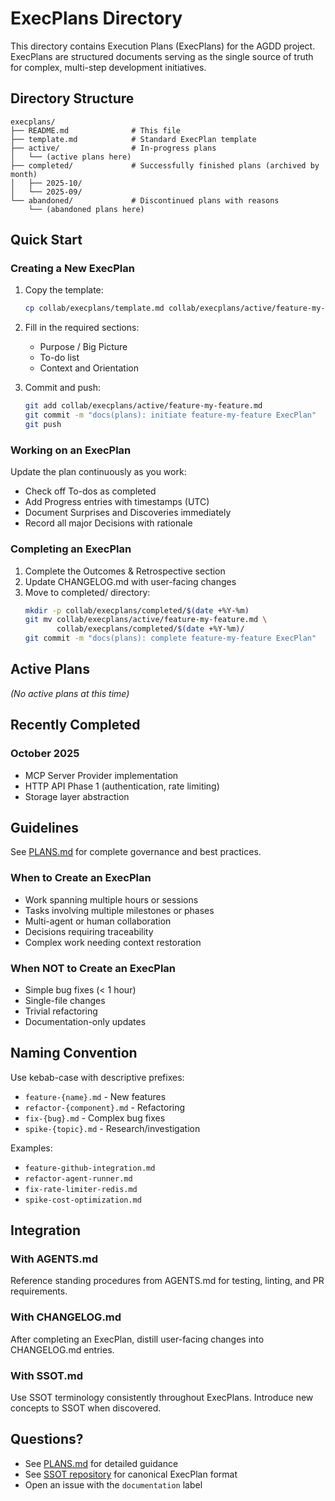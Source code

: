 # ExecPlans Directory

This directory contains Execution Plans (ExecPlans) for the AGDD project. ExecPlans are structured documents serving as the single source of truth for complex, multi-step development initiatives.

## Directory Structure

```
execplans/
├── README.md              # This file
├── template.md            # Standard ExecPlan template
├── active/                # In-progress plans
│   └── (active plans here)
├── completed/             # Successfully finished plans (archived by month)
│   ├── 2025-10/
│   └── 2025-09/
└── abandoned/             # Discontinued plans with reasons
    └── (abandoned plans here)
```

## Quick Start

### Creating a New ExecPlan

1. Copy the template:
   ```bash
   cp collab/execplans/template.md collab/execplans/active/feature-my-feature.md
   ```

2. Fill in the required sections:
   - Purpose / Big Picture
   - To-do list
   - Context and Orientation

3. Commit and push:
   ```bash
   git add collab/execplans/active/feature-my-feature.md
   git commit -m "docs(plans): initiate feature-my-feature ExecPlan"
   git push
   ```

### Working on an ExecPlan

Update the plan continuously as you work:
- Check off To-dos as completed
- Add Progress entries with timestamps (UTC)
- Document Surprises and Discoveries immediately
- Record all major Decisions with rationale

### Completing an ExecPlan

1. Complete the Outcomes & Retrospective section
2. Update CHANGELOG.md with user-facing changes
3. Move to completed/ directory:
   ```bash
   mkdir -p collab/execplans/completed/$(date +%Y-%m)
   git mv collab/execplans/active/feature-my-feature.md \
          collab/execplans/completed/$(date +%Y-%m)/
   git commit -m "docs(plans): complete feature-my-feature ExecPlan"
   ```

## Active Plans

*(No active plans at this time)*

## Recently Completed

### October 2025
- MCP Server Provider implementation
- HTTP API Phase 1 (authentication, rate limiting)
- Storage layer abstraction

## Guidelines

See [PLANS.md](../../PLANS.md) for complete governance and best practices.

### When to Create an ExecPlan
- Work spanning multiple hours or sessions
- Tasks involving multiple milestones or phases
- Multi-agent or human collaboration
- Decisions requiring traceability
- Complex work needing context restoration

### When NOT to Create an ExecPlan
- Simple bug fixes (< 1 hour)
- Single-file changes
- Trivial refactoring
- Documentation-only updates

## Naming Convention

Use kebab-case with descriptive prefixes:
- `feature-{name}.md` - New features
- `refactor-{component}.md` - Refactoring
- `fix-{bug}.md` - Complex bug fixes
- `spike-{topic}.md` - Research/investigation

Examples:
- `feature-github-integration.md`
- `refactor-agent-runner.md`
- `fix-rate-limiter-redis.md`
- `spike-cost-optimization.md`

## Integration

### With AGENTS.md
Reference standing procedures from AGENTS.md for testing, linting, and PR requirements.

### With CHANGELOG.md
After completing an ExecPlan, distill user-facing changes into CHANGELOG.md entries.

### With SSOT.md
Use SSOT terminology consistently throughout ExecPlans. Introduce new concepts to SSOT when discovered.

## Questions?

- See [PLANS.md](../../PLANS.md) for detailed guidance
- See [SSOT repository](https://github.com/artificial-intelligence-first/ssot/blob/main/files/PLANS.md) for canonical ExecPlan format
- Open an issue with the `documentation` label
